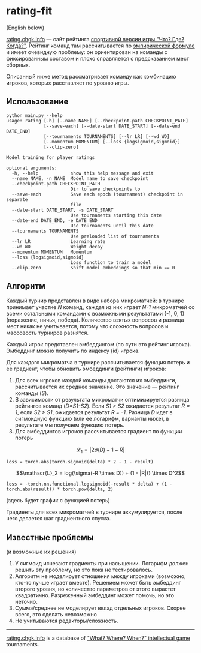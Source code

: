 # rating-fit
(English below)

[rating.chgk.info](rating.chgk.info) &mdash; сайт рейтинга 
[спортивной версии игры "Что? Где? Когда?"](https://ru.wikipedia.org/wiki/Что%3F_Где%3F_Когда%3F_(спортивная_версия)). 
Рейтинг команд там рассчитывается по [эмпирической формуле](http://mak-chgk.ru/komissii/rating/polozhenie2020/) и имеет 
очевидную проблему: он ориентирован на команды с фиксированным составом и плохо справляется с предсказанием мест сборных.

Описанный ниже метод рассматривает команду как комбинацию игроков, которых расставляет по уровню игры.


## Использование

```
python main.py --help
usage: rating [-h] [--name NAME] [--checkpoint-path CHECKPOINT_PATH]
              [--save-each] [--date-start DATE_START] [--date-end DATE_END]
              [--tournaments TOURNAMENTS] [--lr LR] [--wd WD]
              [--momentum MOMENTUM] [--loss {logsigmoid,sigmoid}]
              [--clip-zero]

Model training for player ratings

optional arguments:
  -h, --help            show this help message and exit
  --name NAME, -n NAME  Model name to save checkpoint
  --checkpoint-path CHECKPOINT_PATH
                        Dir to save checkpoints to
  --save-each           Save each epoch (tournament) checkpoint in separate
                        file
  --date-start DATE_START, -s DATE_START
                        Use tournaments starting this date
  --date-end DATE_END, -e DATE_END
                        Use tournaments until this date
  --tournaments TOURNAMENTS
                        Use preloaded list of tournaments
  --lr LR               Learning rate
  --wd WD               Weight decay
  --momentum MOMENTUM   Momentum
  --loss {logsigmoid,sigmoid}
                        Loss function to train a model
  --clip-zero           Shift model embeddings so that min == 0

```

## Алгоритм
Каждый турнир представлен в виде набора микроматчей: в турнире принимает участие _N_ команд, каждая из них играет 
_N-1_ микроматчей со всеми остальными командами с возможными результатами {-1, 0, 1} (поражение, ничья, победа). 
Количество взятых вопросов и разница мест никак не учитывается, потому что сложность вопросов и массовость турниров 
разнятся. 

Каждый игрок представлен эмбеддингом (по сути это рейтинг игрока). Эмбеддинг можно получить по индексу (id) игрока.

Для каждого микроматча в турнире рассчитывается функция потерь и ее градиент, чтобы обновить эмбеддинги (рейтинги) игроков:
1. Для всех игроков каждой команды достаются их эмбеддинги, рассчитывается их среднее значение. Это значение &mdash;
рейтинг команды (_S_). 
2. В зависимости от результата микроматчи оптимизируется разница рейтингов команд (_D=S1-S2_). Если _S1 > S2_ ожидается 
результат _R = 1_, если _S2 > S1_, ожидается результат _R = -1_. Разница _D_ идет в сигмоидную функцию (или ее логарифм, варианты ниже), 
в результате мы получаем функцию потерь.
3. Для эмбеддингов игроков рассчитывается градиент по функции потерь

```math
\mathscr{L}_1 = \left|2\sigma(D) - 1 - R\right|
```

```
loss = torch.abs(torch.sigmoid(delta) * 2 - 1 - result)
```

```math
\mathscr{L}_2 = log(\sigma(-R \times D)) + (1 - |R|)} \times D^2
```

```
loss = -torch.nn.functional.logsigmoid(-result * delta) + (1 - torch.abs(result)) * torch.pow(delta, 2)
```

(здесь будет график с функцией потерь)

Градиенты для всех микроматчей в турнире аккумулируется, после чего делается шаг градиентного спуска.


## Известные проблемы
(и возможные их решения)

1. У сигмоид исчезают градиенты при насыщении. Логарифм должен решить эту проблему, но это пока не тестировалось.
2. Алгоритм не моделирует отношения между игроками (возможно, кто-то лучше играет вместе). 
Решением может быть эмбеддинг второго уровня, но количество параметров от этого вырастет квадратично. 
Разреженный эмбеддинг может помочь, но это неточно.
3. Сумма/среднее не моделирует вклад отдельных игроков. Скорее всего, это сделать невозможно
4. Не учитываются редакторы/сложность. 

--------
[rating.chgk.info](rating.chgk.info) is a database of
 ["What? Where? When?" intellectual game](https://en.wikipedia.org/wiki/What%3F_Where%3F_When%3F) tournaments.